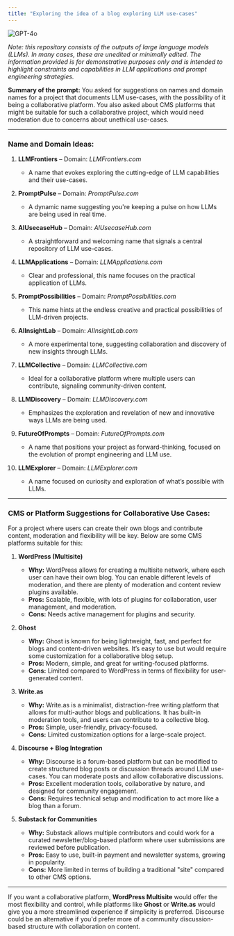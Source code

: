 ```yaml
---
title: "Exploring the idea of a blog exploring LLM use-cases"
---
```

![GPT-4o](https://img.shields.io/badge/GPT--4o-3333FF?style=for-the-badge&logo=openai&logoColor=white)



*Note: this repository consists of the outputs of large language models (LLMs). In many cases, these are unedited or minimally edited. The information provided is for demonstrative purposes only and is intended to highlight constraints and capabilities in LLM applications and prompt engineering strategies.*


**Summary of the prompt:** You asked for suggestions on names and domain names for a project that documents LLM use-cases, with the possibility of it being a collaborative platform. You also asked about CMS platforms that might be suitable for such a collaborative project, which would need moderation due to concerns about unethical use-cases.

---

### **Name and Domain Ideas:**

1. **LLMFrontiers** – Domain: *LLMFrontiers.com*
   - A name that evokes exploring the cutting-edge of LLM capabilities and their use-cases.

2. **PromptPulse** – Domain: *PromptPulse.com*
   - A dynamic name suggesting you're keeping a pulse on how LLMs are being used in real time.

3. **AIUsecaseHub** – Domain: *AIUsecaseHub.com*
   - A straightforward and welcoming name that signals a central repository of LLM use-cases.

4. **LLMApplications** – Domain: *LLMApplications.com*
   - Clear and professional, this name focuses on the practical application of LLMs.

5. **PromptPossibilities** – Domain: *PromptPossibilities.com*
   - This name hints at the endless creative and practical possibilities of LLM-driven projects.

6. **AIInsightLab** – Domain: *AIInsightLab.com*
   - A more experimental tone, suggesting collaboration and discovery of new insights through LLMs.

7. **LLMCollective** – Domain: *LLMCollective.com*
   - Ideal for a collaborative platform where multiple users can contribute, signaling community-driven content.

8. **LLMDiscovery** – Domain: *LLMDiscovery.com*
   - Emphasizes the exploration and revelation of new and innovative ways LLMs are being used.

9. **FutureOfPrompts** – Domain: *FutureOfPrompts.com*
   - A name that positions your project as forward-thinking, focused on the evolution of prompt engineering and LLM use.

10. **LLMExplorer** – Domain: *LLMExplorer.com*
    - A name focused on curiosity and exploration of what’s possible with LLMs.

---

### **CMS or Platform Suggestions for Collaborative Use Cases:**

For a project where users can create their own blogs and contribute content, moderation and flexibility will be key. Below are some CMS platforms suitable for this:

1. **WordPress (Multisite)**
   - **Why:** WordPress allows for creating a multisite network, where each user can have their own blog. You can enable different levels of moderation, and there are plenty of moderation and content review plugins available.
   - **Pros:** Scalable, flexible, with lots of plugins for collaboration, user management, and moderation.
   - **Cons:** Needs active management for plugins and security.

2. **Ghost**
   - **Why:** Ghost is known for being lightweight, fast, and perfect for blogs and content-driven websites. It’s easy to use but would require some customization for a collaborative blog setup.
   - **Pros:** Modern, simple, and great for writing-focused platforms.
   - **Cons:** Limited compared to WordPress in terms of flexibility for user-generated content.

3. **Write.as**
   - **Why:** Write.as is a minimalist, distraction-free writing platform that allows for multi-author blogs and publications. It has built-in moderation tools, and users can contribute to a collective blog.
   - **Pros:** Simple, user-friendly, privacy-focused.
   - **Cons:** Limited customization options for a large-scale project.

4. **Discourse + Blog Integration**
   - **Why:** Discourse is a forum-based platform but can be modified to create structured blog posts or discussion threads around LLM use-cases. You can moderate posts and allow collaborative discussions.
   - **Pros:** Excellent moderation tools, collaborative by nature, and designed for community engagement.
   - **Cons:** Requires technical setup and modification to act more like a blog than a forum.

5. **Substack for Communities**
   - **Why:** Substack allows multiple contributors and could work for a curated newsletter/blog-based platform where user submissions are reviewed before publication.
   - **Pros:** Easy to use, built-in payment and newsletter systems, growing in popularity.
   - **Cons:** More limited in terms of building a traditional "site" compared to other CMS options.

---

If you want a collaborative platform, **WordPress Multisite** would offer the most flexibility and control, while platforms like **Ghost** or **Write.as** would give you a more streamlined experience if simplicity is preferred. Discourse could be an alternative if you'd prefer more of a community discussion-based structure with collaboration on content.